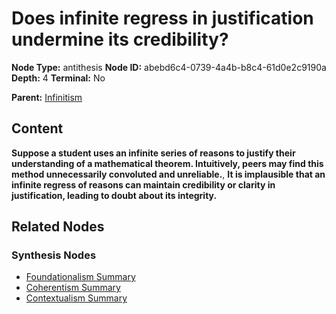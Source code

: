 # Does infinite regress in justification undermine its credibility?

**Node Type:** antithesis
**Node ID:** abebd6c4-0739-4a4b-b8c4-61d0e2c9190a
**Depth:** 4
**Terminal:** No

**Parent:** [Infinitism](infinitism-synthesis-aa0466fe-090d-47e3-bc93-625f9f1b8de9.md)

## Content

**Suppose a student uses an infinite series of reasons to justify their understanding of a mathematical theorem. Intuitively, peers may find this method unnecessarily convoluted and unreliable.**, **It is implausible that an infinite regress of reasons can maintain credibility or clarity in justification, leading to doubt about its integrity.**

## Related Nodes

### Synthesis Nodes

- [Foundationalism Summary](foundationalism-summary-synthesis-a87001bb-e045-4a87-96af-b7bffb666065.md)
- [Coherentism Summary](coherentism-summary-synthesis-74be5686-c416-40b1-87e1-35925f682298.md)
- [Contextualism Summary](contextualism-summary-synthesis-8f4783b6-e70f-412b-bc17-8942c4330a8e.md)
